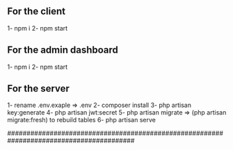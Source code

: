 ## For the client 

1- npm i
2- npm start

## For the admin dashboard

1- npm i
2- npm start

## For the server

1- rename .env.exaple => .env
2- composer install
3- php artisan key:generate
4- php artisan jwt:secret
5- php artisan migrate => (php artisan migrate:fresh) to rebuild tables
6- php artisan serve

#########################################################################################
